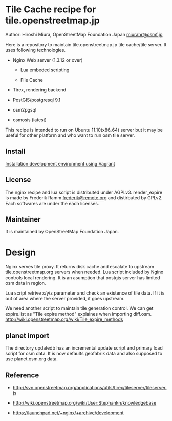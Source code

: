 Tile Cache recipe for tile.openstreetmap.jp
=========

Author: Hiroshi Miura, OpenStreetMap Foundation Japan <miurahr@osmf.jp>


Here is a repository to maintain tile.openstreetmap.jp tile cache/tile server.
It uses following technologies.

- Nginx Web server (1.3.12 or over)

  - Lua embeded scripting 

  - File Cache

- Tirex, rendering backend

- PostGIS/postgresql 9.1

- osm2pgsql

- osmosis (latest)

This recipe is intended to run on Ubuntu 11.10(x86_64) server but it may be
useful for other platform and who want to run osm tile server.


Install
--
[Installation development environment using Vagrant](https://github.com/osmfj/tilecache/wiki/Installation-development-environment-using-Vagrant)

License
-- 

The nginx recipe and lua script is distributed under AGPLv3.
render_expire is made by Frederik Ramm <frederik@remote.org> and distirbuted
by GPLv2.
Each softwares are under the each licenses.

Maintainer
--

It is maintained by OpenStreetMap Foundation Japan.


Design
==

Nginx serves tile proxy. It returns disk cache and escalate to upstream
tile.openstreetmap.org servers when needed.
Lua script included by Nginx controls local rendering.
It is an asumption that postgis server has limited osm data in region.

Lua script retrive x/y/z parameter and check an existence of 
tile data. If it is out of area where the server provided, it goes upstream.

We need another script to maintain tile generation control.
We can get expire.list as "Tile expire method" explaines when importing diff.osm.
http://wiki.openstreetmap.org/wiki/Tile_expire_methods


planet import
---

The directory updatedb has an incremental update script and primary load script
for osm data.
It is now defaults geofabrik data and also supposed to use planet.osm.org data. 

Reference
--

- http://svn.openstreetmap.org/applications/utils/tirex/tileserver/tileserver.js

- http://wiki.openstreetmap.org/wiki/User:Stephankn/knowledgebase

- https://launchpad.net/~nginx/+archive/development

